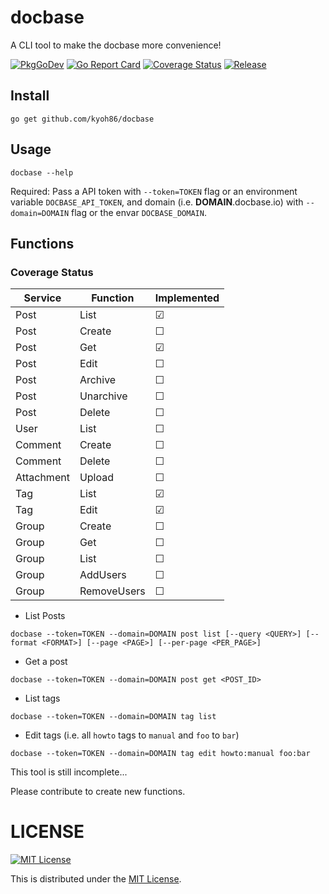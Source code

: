 # docbase

A CLI tool to make the docbase more convenience!

[![PkgGoDev](https://pkg.go.dev/badge/kyoh86/docbase)](https://pkg.go.dev/kyoh86/docbase)
[![Go Report Card](https://goreportcard.com/badge/github.com/kyoh86/docbase)](https://goreportcard.com/report/github.com/kyoh86/docbase)
[![Coverage Status](https://img.shields.io/codecov/c/github/kyoh86/docbase.svg)](https://codecov.io/gh/kyoh86/docbase)
[![Release](https://github.com/kyoh86/docbase/workflows/Release/badge.svg)](https://github.com/kyoh86/docbase/releases)

## Install

```
go get github.com/kyoh86/docbase
```

## Usage

```
docbase --help
```

Required: 
Pass a API token with `--token=TOKEN` flag or an environment variable `DOCBASE_API_TOKEN`, and domain (i.e. **DOMAIN**.docbase.io) with `--domain=DOMAIN` flag or the envar `DOCBASE_DOMAIN`.

## Functions

### Coverage Status

| Service | Function | Implemented |
| --- | --- | --- |
| Post | List | ☑ |
| Post | Create | ☐ |
| Post | Get | ☑ |
| Post | Edit | ☐ |
| Post | Archive | ☐ |
| Post | Unarchive | ☐ |
| Post | Delete | ☐ |
| User | List | ☐ |
| Comment | Create | ☐ |
| Comment | Delete | ☐ |
| Attachment | Upload | ☐ |
| Tag | List | ☑ |
| Tag | Edit | ☑ |
| Group | Create | ☐ |
| Group | Get | ☐ |
| Group | List | ☐ |
| Group | AddUsers | ☐ |
| Group | RemoveUsers | ☐ |

* List Posts

```
docbase --token=TOKEN --domain=DOMAIN post list [--query <QUERY>] [--format <FORMAT>] [--page <PAGE>] [--per-page <PER_PAGE>]
```

* Get a post

```
docbase --token=TOKEN --domain=DOMAIN post get <POST_ID>
```

* List tags

```
docbase --token=TOKEN --domain=DOMAIN tag list
```

* Edit tags (i.e. all `howto` tags to `manual` and `foo` to `bar`)

```
docbase --token=TOKEN --domain=DOMAIN tag edit howto:manual foo:bar
```

This tool is still incomplete...

Please contribute to create new functions.

# LICENSE

[![MIT License](http://img.shields.io/badge/license-MIT-blue.svg)](http://www.opensource.org/licenses/MIT)

This is distributed under the [MIT License](http://www.opensource.org/licenses/MIT).

